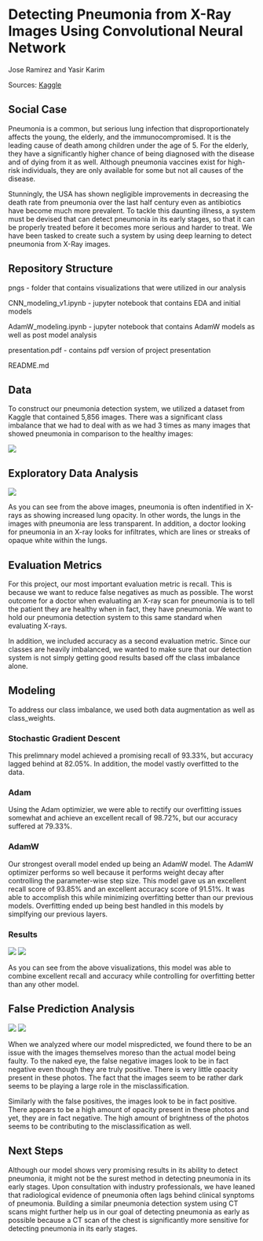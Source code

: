 # Detecting Pneumonia from X-Ray Images Using Convolutional Neural Network

Jose Ramirez and Yasir Karim

Sources: [Kaggle](https://www.kaggle.com/paultimothymooney/chest-xray-pneumonia)

## Social Case

Pneumonia is a common, but serious lung infection that disproportionately affects the young, the elderly, and
the immunocompromised. It is the leading cause of death among children under the age of 5. For the elderly, they have a significantly higher chance of being diagnosed with the disease and of dying from it as well. Although pneumonia vaccines exist for high-risk individuals, they are only available for some but not all causes of the disease.

Stunningly, the USA has shown negligible improvements in decreasing the death rate from pneumonia over the last half century even as antibiotics have become much more prevalent. To tackle this daunting illness, a system must be devised that can detect pneumonia in its early stages, so that it can be properly treated before it becomes more serious and harder to treat. We have been tasked to create such a system by using deep learning to detect pneumonia from X-Ray images.

## Repository Structure

pngs - folder that contains visualizations that were utilized in our analysis

CNN_modeling_v1.ipynb - jupyter notebook that contains EDA and initial models

AdamW_modeling.ipynb - jupyter notebook that contains AdamW models as well as post model analysis

presentation.pdf - contains pdf version of project presentation

README.md


## Data

To construct our pneumonia detection system, we utilized a dataset from Kaggle that contained 5,856 images. There was a significant class imbalance that we had to deal with as we had 3 times as many images that showed pneumonia in comparison to the healthy images:

<img src="https://raw.githubusercontent.com/Sonora27/pneumonia_image_classification/master/PNG/pneumonia_imbalance.png">

## Exploratory Data Analysis

<img src="https://raw.githubusercontent.com/Sonora27/pneumonia_image_classification/master/PNG/x-ray_scans.png">

As you can see from the above images, pneumonia is often indentified in X-rays as showing increased lung opacity. In other words, the lungs in the images with pneumonia are less transparent. In addition, a doctor looking for pneumonia in an X-ray looks for infiltrates, which are lines or streaks of opaque white within the lungs.

## Evaluation Metrics

For this project, our most important evaluation metric is recall. This is because we want to reduce false negatives as much as possible. The worst outcome for a doctor when evaluating an X-ray scan for pneumonia is to tell the patient they are healthy when in fact, they have pneumonia. We want to hold our pneumonia detection system to this same standard when evaluating X-rays.

In addition, we included accuracy as a second evaluation metric. Since our classes are heavily imbalanced, we wanted to make sure that our detection system is not simply getting good results based off the class imbalance alone. 

## Modeling

To address our class imbalance, we used both data augmentation as well as class_weights.

### Stochastic Gradient Descent

This prelimnary model achieved a promising recall of 93.33%, but accuracy lagged behind at 82.05%. In addition, the model vastly overfitted to the data.

### Adam

Using the Adam optimizier, we were able to rectify our overfitting issues somewhat and achieve an excellent recall of 98.72%, but our accuracy suffered at 79.33%.

### AdamW

Our strongest overall model ended up being an AdamW model. The AdamW optimizer performs so well because it performs weight decay after controlling the parameter-wise step size. This model gave us an excellent recall score of 93.85% and an excellent accuracy score of 91.51%. It was able to accomplish this while minimizing overfitting better than our previous models. Overfitting ended up being best handled in this models by simplfying our previous layers.

### Results

<img src="https://raw.githubusercontent.com/Sonora27/pneumonia_image_classification/master/PNG/confusion_matrix.png">

<img src="https://raw.githubusercontent.com/Sonora27/pneumonia_image_classification/master/PNG/adamw.png">

As you can see from the above visualizations, this model was able to combine excellent recall and accuracy while controlling for overfitting better than any other model.

## False Prediction Analysis
<img src="https://raw.githubusercontent.com/Sonora27/pneumonia_image_classification/master/PNG/false_negatives.png">
<img src="https://raw.githubusercontent.com/Sonora27/pneumonia_image_classification/master/PNG/false_positives.png">

When we analyzed where our model mispredicted, we found there to be an issue with the images themselves moreso than the actual model being faulty. To the naked eye, the false negative images look to be in fact negative even though they are truly positive. There is very little opacity present in these photos. The fact that the images seem to be rather dark seems to be playing a large role in the misclassification.

Similarly with the false positives, the images look to be in fact positive. There appears to be a high amount of opacity present in these photos and yet, they are in fact negative.  The high amount of brightness of the photos seems to be contributing to the misclassification as well.

## Next Steps

Although our model shows very promising results in its ability to detect pneumonia, it might not be the surest method in detecting pneumonia in its early stages. Upon consultation with industry professionals, we have leaned that radiological evidence of pneumonia often lags behind clinical synptoms of pneumonia. Building a similar pneumonia detection system using CT scans might further help us in our goal of detecting pneumonia as early as possible because a CT scan of the chest is significantly more sensitive for detecting pneumonia in its early stages.

